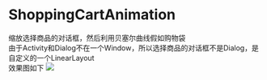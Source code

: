 # ShoppingCartAnimation
缩放选择商品的对话框，然后利用贝塞尔曲线假如购物袋<br>
由于Activity和Dialog不在一个Window，所以选择商品的对话框不是Dialog，是自定义的一个LinearLayout<br>
效果图如下
<img src="http://ofcnzxaa4.bkt.clouddn.com/shoppingcartanimation.gif" />
